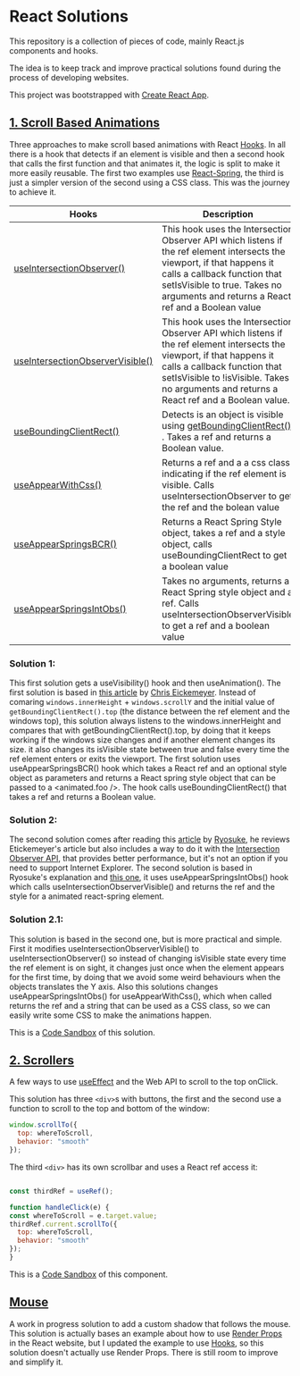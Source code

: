 # React Solutions

This repository is a collection of pieces of code, mainly React.js components and hooks.

The idea is to keep track and improve practical solutions found during the process of developing websites.

This project was bootstrapped with [Create React App](https://github.com/facebook/create-react-app).

## [1. Scroll Based Animations](/src/Components/AppearOnScroll)

Three approaches to make scroll based animations with React [Hooks](https://reactjs.org/docs/hooks-intro.html). In all there is a hook that detects if an element is visible and then a second hook that calls the first function and that animates it, the logic is split to make it more easily reusable. The first two examples use [React-Spring](https://react-spring.io/), the third is just a simpler version of the second using a CSS class. This was the journey to achieve it.



| Hooks                           | Description   |
|--------------------------       | -------------|
|[useIntersectionObserver() ](/src/Components/Hooks/useIntersectionObserver.jsx)      |This hook uses the Intersection Observer API which listens if the ref element intersects the viewport, if that happens it calls a callback function that setIsVisible to true. Takes no arguments and returns a React ref and a Boolean value |
|[useIntersectionObserverVisible() ](/src/Components/Hooks/useIntersectionObserver.jsx)  |This hook uses the Intersection Observer API which listens if the ref element intersects the viewport, if that happens it calls a callback function that setIsVisible to !isVisible. Takes no arguments and returns a React ref and a Boolean value. |
|[useBoundingClientRect() ](/src/Components/Hooks/useBoundingClientRect.jsx)       |Detects is an object is visible using [getBoundingClientRect() ](https://developer.mozilla.org/en-US/docs/Web/API/Element/getBoundingClientRect). Takes a ref and returns a Boolean value. |
|[useAppearWithCss() ](/src/Components/Hooks/IntObsWithCss.jsx)                |Returns a ref and a a css class indicating if the ref element is visible. Calls useIntersectionObserver to get the ref and the bolean value|
|[useAppearSpringsBCR() ](/src/Components/Hooks/AppearWithSprings.jsx)           |Returns a React Spring Style object, takes a ref and a style object, calls useBoundingClientRect to get a boolean value |
|[useAppearSpringsIntObs() ](/src/Components/Hooks/AppearWithSprings.jsx)          |Takes no arguments, returns a React Spring style object and a ref. Calls useIntersectionObserverVisible to get a ref and a boolean value |

### Solution 1:
This first solution gets a  useVisibility() hook and then useAnimation().
The first solution is based in [this article](https://dev.to/chriseickemeyergh/building-custom-scroll-animations-using-react-hooks-4h6f) by [Chris Eickemeyer](https://dev.to/chriseickemeyergh). Instead of comaring ```windows.innerHeight``` + ```windows.scrollY``` and the initial value of ```getBoundingClientRect().top``` (the distance between the ref element and the windows top), this solution always listens to the windows.innerHeight and compares that with getBoundingClientRect().top, by doing that it keeps working if the windows size changes and if another element changes its size. it also changes its isVisible state between true and false every time the ref element enters or exits the viewport.
The first solution uses useAppearSpringsBCR() hook which takes a React ref and an optional style object as parameters and returns a React spring style object that can be passed to a <animated.foo />. The hook calls useBoundingClientRect() that takes a ref and returns a Boolean value.

### Solution 2:
The second solution comes after reading this [article](https://whoisryosuke.com/blog/2020/handling-scroll-based-animations-in-react/) by [Ryosuke](https://twitter.com/whoisryosuke), he reviews Etickemeyer's article but also includes a way to do it with the [Intersection Observer API](https://developer.mozilla.org/en-US/docs/Web/API/Intersection_Observer_API), that provides better performance, but it's not an option if you need to support Internet Explorer. The second solution is based in Ryosuke's explanation and [this one](https://dev.to/producthackers/intersection-observer-using-react-49ko), it uses useAppearSpringsIntObs() hook which calls useIntersectionObserverVisible() and returns the ref and the style for a animated react-spring element.

### Solution 2.1:
This solution is based in the second one, but is more practical and simple. First it modifies useIntersectionObserverVisible() to useIntersectionObserver() so instead of changing isVisible state every time the ref element is on sight, it changes just once when the element appears for the first time, by doing that we avoid some weird behaviours when the objects translates the Y axis. Also this solutions changes useAppearSpringsIntObs() for useAppearWithCss(), which when called returns the ref and a string that can be used as a CSS class, so we can easily write some CSS to make the animations happen.

This is a [Code Sandbox](https://codesandbox.io/s/appear-onscroll-0wldq?file=/src/AppearOnScroll.jsx) of this solution.


## [2. Scrollers](/src/Components/Scrollers)

A few ways to use [useEffect](https://reactjs.org/docs/hooks-effect.html) and the Web API to scroll to the top onClick.

This solution has three ```<div>```s with buttons, the first and the second use a function to scroll to the top and bottom of the window:

```javascript
window.scrollTo({
  top: whereToScroll,
  behavior: "smooth"
});
```

The third ```<div>``` has its own scrollbar and uses a React ref access it:

```javascript

const thirdRef = useRef();

function handleClick(e) {
const whereToScroll = e.target.value;
thirdRef.current.scrollTo({
  top: whereToScroll,
  behavior: "smooth"
});
}
```

This is a [Code Sandbox](https://codesandbox.io/s/scrollers-865zb) of this component.

## [Mouse](/src/Components/Scrollers)

A work in progress solution to add a custom shadow that follows the mouse. This solution is actually bases an example about how to use [Render Props](https://reactjs.org/docs/render-props.html) in the React website, but I updated the example to use [Hooks](https://reactjs.org/docs/hooks-intro.html), so this solution doesn't actually use Render Props. There is still room to improve and simplify it.

